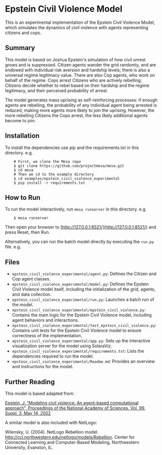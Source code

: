 # Epstein Civil Violence Model

This is an experimental implementation of the Epstein Civil Violence Model, which simulates the dynamics of civil violence with agents representing citizens and cops.


## Summary

This model is based on Joshua Epstein's simulation of how civil unrest grows and is suppressed. Citizen agents wander the grid randomly, and are endowed with individual risk aversion and hardship levels; there is also a universal regime legitimacy value. There are also Cop agents, who work on behalf of the regime. Cops arrest Citizens who are actively rebelling; Citizens decide whether to rebel based on their hardship and the regime legitimacy, and their perceived probability of arrest.

The model generates mass uprising as self-reinforcing processes: if enough agents are rebelling, the probability of any individual agent being arrested is reduced, making more agents more likely to join the uprising. However, the more rebelling Citizens the Cops arrest, the less likely additional agents become to join.

## Installation

To install the dependencies use pip and the requirements.txt in this directory. e.g.

```
    # First, we clone the Mesa repo
    $ git clone https://github.com/projectmesa/mesa.git
    $ cd mesa
    # Then we cd to the example directory
    $ cd examples/epstein_civil_violence_experimental
    $ pip install -r requirements.txt
```

## How to Run

To run the model interactively, run `mesa runserver` in this directory. e.g.

```
    $ mesa runserver
```

Then open your browser to [http://127.0.0.1:8521/](http://127.0.0.1:8521/) and press Reset, then Run.

Alternatively, you can run the batch model directly by executing the `run.py` file. e.g.

## Files

* `epstein_civil_violence_experimental/agent.py`: Defines the Citizen and Cop agent classes.
* `epstein_civil_violence_experimental/model.py`: Defines the Epstein Civil Violence model itself, including the initialization of the grid, agents, and data collection.
* `epstein_civil_violence_experimental/run.py`: Launches a batch run of the model.
* `epstein_civil_violence_experimental/epstein_civil_violence.py`: Contains the main logic for the Epstein Civil Violence model, including agent behaviors and interactions.
* `epstein_civil_violence_experimental/test_epstein_civil_violence.py`: Contains unit tests for the Epstein Civil Violence model to ensure correctness of the implementation.
* `epstein_civil_violence_experimental/app.py`: Sets up the interactive visualization server for the model using SolaraViz.
* `epstein_civil_violence_experimental/requirements.txt`: Lists the dependencies required to run the model.
* `epstein_civil_violence_experimental/Readme.md`: Provides an overview and instructions for the model.

## Further Reading

This model is based adapted from:

[Epstein, J. “Modeling civil violence: An agent-based computational approach”, Proceedings of the National Academy of Sciences, Vol. 99, Suppl. 3, May 14, 2002](http://www.pnas.org/content/99/suppl.3/7243.short)

A similar model is also included with NetLogo:

Wilensky, U. (2004). NetLogo Rebellion model. http://ccl.northwestern.edu/netlogo/models/Rebellion. Center for Connected Learning and Computer-Based Modeling, Northwestern University, Evanston, IL.
